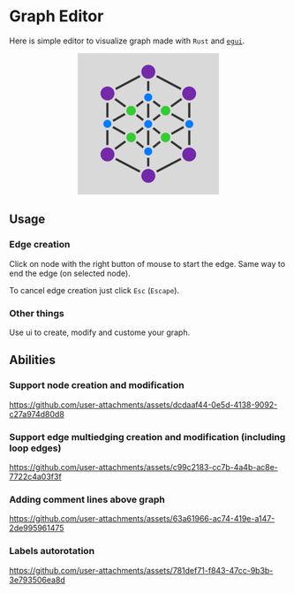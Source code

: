 # Graph Editor

Here is simple editor to visualize graph made with `Rust` and [`egui`](https://github.com/emilk/egui).


<p align="center">
    <img src="media/logo_1.png", alt="Logo">
</p>

## Usage

### Edge creation

Click on node with the right button of mouse to start the edge. Same way to end the edge (on selected node). 

To cancel edge creation just click `Esc` (`Escape`).

### Other things

Use ui to create, modify and custome your graph.

## Abilities

### Support node creation and modification

https://github.com/user-attachments/assets/dcdaaf44-0e5d-4138-9092-c27a974d80d8

### Support edge multiedging creation and modification (including loop edges)

https://github.com/user-attachments/assets/c99c2183-cc7b-4a4b-ac8e-7722c4a03f3f

### Adding comment lines above graph

https://github.com/user-attachments/assets/63a61966-ac74-419e-a147-2de995961475

### Labels autorotation

https://github.com/user-attachments/assets/781def71-f843-47cc-9b3b-3e793506ea8d

